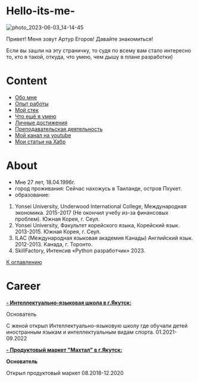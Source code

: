# Hello-its-me-
![photo_2023-06-03_14-14-45](https://github.com/egorovarturxx/Hello-its-me-/assets/122422490/46418c02-1433-430f-bc55-707bee3ac8f4)

<p>
Привет! Меня зовут Артур Егоров! Давайте знакомиться!
</p>

<p>
Если вы зашли на эту страничку, то судя по всему вам стало интересно то, кто я такой, откуда, что умею, чем дышу в 
плане разработки)
</p>

# Content
- [Обо мне](#about)
- [Опыт работы](#career)
- [Мой стек](#stack)
- [Что ещё я умею](#soft_skills)
- [Личные достижения](#personal-achievements)
- [Преподавательская деятельность](#teaching)
- [Мой канал на youtube](#my-youtube-channel)
- [Мои статьи на Хабр](#my-habr-articles)

# About
- Мне 27 лет, 18.04.1996г.
- город проживания: Сейчас нахожусь в Таиланде, остров Пхукет.
- образование: 
1)	Yonsei University, Underwood International College, Международная экономика. 2015-2017 (Не окончил учебу из-за финансовых проблем). Южная Корея, г. Сеул.
2)	Yonsei University, Факультет корейского языка, Корейский язык. 2013-2015. Южная Корея, г. Сеул. 
3)	ILAC (Международная языковая академия Канады) Английский язык. 2012-2013. Канада, г. Торонто.
4)	SkillFactory, Интенсив «Python разработчик» 2023.


[К оглавлению](#content)

# Career
<a href=https://www.instagram.com/ils_ykt/><b>- Интеллектуально-языковая школа в г.Якутск:</b></a>
 <div>Основатель</div>
<p>
 С женой открыл Интеллектуально-языковую школу где обучали детей иностранным языкам и интеллектуальным видам спорта.
 01.2021-09.2022
 </p>
<a href=https://www.instagram.com/makhtalykt/><b>- Продуктовый маркет "Махтал" в г.Якутск:</b></a>
<p>
  
</p>
<div><b>Основатель</b></div>
<p>

 Открыл продуктовый маркет 
 08.2018-12.2020
